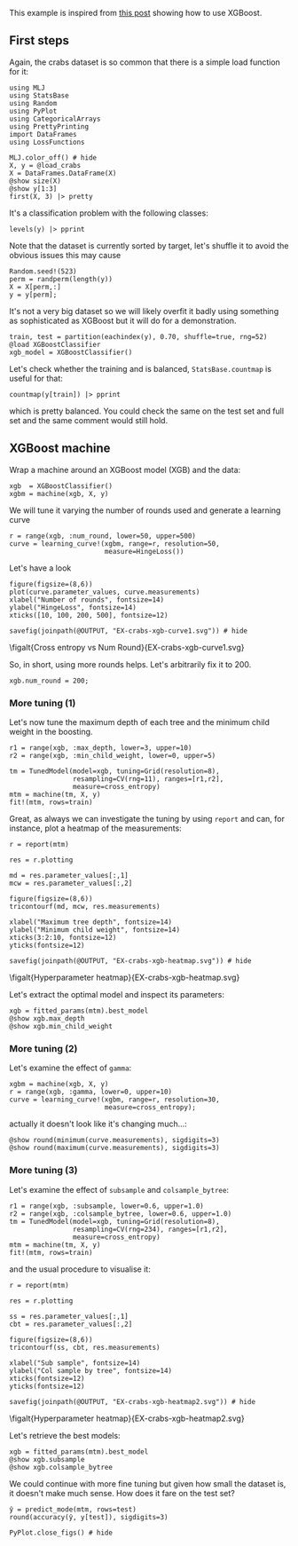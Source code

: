 <!--This file was generated, do not modify it.-->
This example is inspired from [this post](https://www.analyticsvidhya.com/blog/2016/03/complete-guide-parameter-tuning-xgboost-with-codes-python/) showing how to use XGBoost.

## First steps

Again, the crabs dataset is so common that there is a  simple load function for it:

```julia:ex1
using MLJ
using StatsBase
using Random
using PyPlot
using CategoricalArrays
using PrettyPrinting
import DataFrames
using LossFunctions

MLJ.color_off() # hide
X, y = @load_crabs
X = DataFrames.DataFrame(X)
@show size(X)
@show y[1:3]
first(X, 3) |> pretty
```

It's a classification problem with the following classes:

```julia:ex2
levels(y) |> pprint
```

Note that the dataset is currently sorted by target, let's shuffle it to avoid the obvious issues this may cause

```julia:ex3
Random.seed!(523)
perm = randperm(length(y))
X = X[perm,:]
y = y[perm];
```

It's not a very big dataset so we will likely overfit it badly using something as sophisticated as XGBoost but it will do for a demonstration.

```julia:ex4
train, test = partition(eachindex(y), 0.70, shuffle=true, rng=52)
@load XGBoostClassifier
xgb_model = XGBoostClassifier()
```

Let's check whether the training and  is balanced, `StatsBase.countmap` is useful for that:

```julia:ex5
countmap(y[train]) |> pprint
```

which is pretty balanced. You could check the same on the test set and full set and the same comment would still hold.

## XGBoost machine

Wrap a machine around an XGBoost model (XGB) and the data:

```julia:ex6
xgb  = XGBoostClassifier()
xgbm = machine(xgb, X, y)
```

We will tune it varying the number of rounds used and generate a learning curve

```julia:ex7
r = range(xgb, :num_round, lower=50, upper=500)
curve = learning_curve!(xgbm, range=r, resolution=50,
                        measure=HingeLoss())
```

Let's have a look

```julia:ex8
figure(figsize=(8,6))
plot(curve.parameter_values, curve.measurements)
xlabel("Number of rounds", fontsize=14)
ylabel("HingeLoss", fontsize=14)
xticks([10, 100, 200, 500], fontsize=12)

savefig(joinpath(@OUTPUT, "EX-crabs-xgb-curve1.svg")) # hide
```

\figalt{Cross entropy vs Num Round}{EX-crabs-xgb-curve1.svg}

So, in short, using more rounds helps. Let's arbitrarily fix it to 200.

```julia:ex9
xgb.num_round = 200;
```

### More tuning (1)

Let's now tune the maximum depth of each tree and the minimum child weight in the boosting.

```julia:ex10
r1 = range(xgb, :max_depth, lower=3, upper=10)
r2 = range(xgb, :min_child_weight, lower=0, upper=5)

tm = TunedModel(model=xgb, tuning=Grid(resolution=8),
                resampling=CV(rng=11), ranges=[r1,r2],
                measure=cross_entropy)
mtm = machine(tm, X, y)
fit!(mtm, rows=train)
```

Great, as always we can investigate the tuning by using `report` and can, for instance, plot a heatmap of the measurements:

```julia:ex11
r = report(mtm)

res = r.plotting

md = res.parameter_values[:,1]
mcw = res.parameter_values[:,2]

figure(figsize=(8,6))
tricontourf(md, mcw, res.measurements)

xlabel("Maximum tree depth", fontsize=14)
ylabel("Minimum child weight", fontsize=14)
xticks(3:2:10, fontsize=12)
yticks(fontsize=12)

savefig(joinpath(@OUTPUT, "EX-crabs-xgb-heatmap.svg")) # hide
```

\figalt{Hyperparameter heatmap}{EX-crabs-xgb-heatmap.svg}

Let's extract the optimal model and inspect its parameters:

```julia:ex12
xgb = fitted_params(mtm).best_model
@show xgb.max_depth
@show xgb.min_child_weight
```

### More tuning (2)

Let's examine the effect of `gamma`:

```julia:ex13
xgbm = machine(xgb, X, y)
r = range(xgb, :gamma, lower=0, upper=10)
curve = learning_curve!(xgbm, range=r, resolution=30,
                        measure=cross_entropy);
```

actually it doesn't look like it's changing much...:

```julia:ex14
@show round(minimum(curve.measurements), sigdigits=3)
@show round(maximum(curve.measurements), sigdigits=3)
```

### More tuning (3)

Let's examine the effect of `subsample` and `colsample_bytree`:

```julia:ex15
r1 = range(xgb, :subsample, lower=0.6, upper=1.0)
r2 = range(xgb, :colsample_bytree, lower=0.6, upper=1.0)
tm = TunedModel(model=xgb, tuning=Grid(resolution=8),
                resampling=CV(rng=234), ranges=[r1,r2],
                measure=cross_entropy)
mtm = machine(tm, X, y)
fit!(mtm, rows=train)
```

and the usual procedure to visualise it:

```julia:ex16
r = report(mtm)

res = r.plotting

ss = res.parameter_values[:,1]
cbt = res.parameter_values[:,2]

figure(figsize=(8,6))
tricontourf(ss, cbt, res.measurements)

xlabel("Sub sample", fontsize=14)
ylabel("Col sample by tree", fontsize=14)
xticks(fontsize=12)
yticks(fontsize=12)

savefig(joinpath(@OUTPUT, "EX-crabs-xgb-heatmap2.svg")) # hide
```

\figalt{Hyperparameter heatmap}{EX-crabs-xgb-heatmap2.svg}

Let's retrieve the best models:

```julia:ex17
xgb = fitted_params(mtm).best_model
@show xgb.subsample
@show xgb.colsample_bytree
```

We could continue with more fine tuning but given how small the dataset is, it doesn't make much sense.
How does it fare on the test set?

```julia:ex18
ŷ = predict_mode(mtm, rows=test)
round(accuracy(ŷ, y[test]), sigdigits=3)

PyPlot.close_figs() # hide
```

